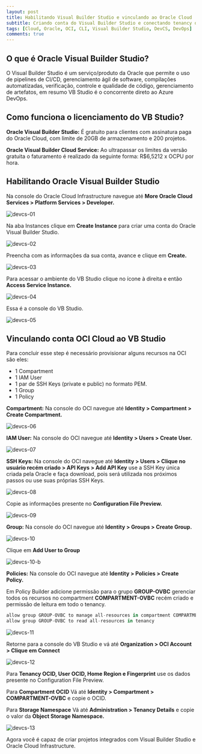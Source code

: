 ```yaml
---
layout: post
title: Habilitando Visual Builder Studio e vinculando ao Oracle Cloud
subtitle: Criando conta do Visual Builder Studio e conectando tenancy do Oracle Cloud Infrastructure
tags: [Cloud, Oracle, OCI, CLI, Visual Builder Studio, DevCS, DevOps]
comments: true
---
```


## O que é Oracle Visual Builder Studio?

O Visual Builder Studio é um serviço/produto da Oracle que permite o uso de pipelines de CI/CD, gerenciamento ágil de software, compilações automatizadas, verificação, controle e qualidade de código, gerenciamento de artefatos, em resumo VB Studio é o concorrente direto ao Azure DevOps.

## Como funciona o licenciamento do VB Studio?

**Oracle Visual Builder Studio:** É gratuito para clientes com assinatura paga do Oracle Cloud, com limite de 20GB de armazenamento e 200 projetos.

**Oracle Visual Builder Cloud Service:** Ao ultrapassar os limites da versão gratuita o faturamento é realizado da seguinte forma: R$6,5212 x OCPU por hora.

## Habilitando Oracle Visual Builder Studio

Na console do Oracle Cloud Infrastructure navegue até **More Oracle Cloud Services > Platform Services > Developer.**

![devcs-01](https://objectstorage.sa-saopaulo-1.oraclecloud.com/p/xj9srMULWogekAo4GNV_I-rU75T6l4Cxtig3GmIFes5wnFNfQKatXs-AwB0CyBrV/n/gr8gkzaf8nit/b/bucket-euoraf4-site/o/DEVCS/devcs-01.png)

Na aba Instances clique em **Create Instance** para criar uma conta do Oracle Visual Builder Studio.

![devcs-02](https://objectstorage.sa-saopaulo-1.oraclecloud.com/p/tMVMvHIDz9T777hrWHd8sfPnThf8C2QNJa1MXcOHejHvZn7RKkM_xvIB4zxypCw9/n/gr8gkzaf8nit/b/bucket-euoraf4-site/o/DEVCS/devcs-02.png)

Preencha com as informações da sua conta, avance e clique em **Create.**

![devcs-03](https://objectstorage.sa-saopaulo-1.oraclecloud.com/p/3ldIcVDC7y6iFlhiLjBJP-_vF3TDyP6gdJbW95kPIDTuNZ6-2YIdhdJdMIJgRSbk/n/gr8gkzaf8nit/b/bucket-euoraf4-site/o/DEVCS/devcs-03.png)

Para acessar o ambiente do VB Studio clique no ícone à direita e então **Access Service Instance.**

![devcs-04](https://objectstorage.sa-saopaulo-1.oraclecloud.com/p/hX-XmUMptic4G4UVyEtQAPm9FjCla2CTNvlnwTwOtZO2PHvt35iadW-TV8NNsvbP/n/gr8gkzaf8nit/b/bucket-euoraf4-site/o/DEVCS/devcs-04.png)

Essa é a console do VB Studio.

![devcs-05](https://objectstorage.sa-saopaulo-1.oraclecloud.com/p/D42zzldyfTg0mRS-zl9aHbqd3uN2sV0U-wjlYpJWBardlE6YH57WzKDJyh3vh_DT/n/gr8gkzaf8nit/b/bucket-euoraf4-site/o/DEVCS/devcs-05.png)

## Vinculando conta OCI Cloud ao VB Studio

Para concluir esse step é necessário provisionar alguns recursos na OCI são eles:

- 1 Compartment
- 1 IAM User
- 1 par de SSH Keys (private e public) no formato PEM.
- 1 Group
- 1 Policy

**Compartment:** Na console do OCI navegue até **Identity > Compartment > Create Compartment.**

![devcs-06](https://objectstorage.sa-saopaulo-1.oraclecloud.com/p/Wxet3-q_bZJCOuMm9m7rtsHzvaefixxv1iIWUu7snyvTorehtT2TxIS7Yp1_9zu0/n/gr8gkzaf8nit/b/bucket-euoraf4-site/o/DEVCS/devcs-06.png)

**IAM User:** Na console do OCI navegue até **Identity > Users > Create User.**

![devcs-07](https://objectstorage.sa-saopaulo-1.oraclecloud.com/p/70iZR2WmNMD2XdSpuFSs6OM5lsIqeW_ELU8gkZzVwLsahn2I2VUrn1Wv5DHJCJMk/n/gr8gkzaf8nit/b/bucket-euoraf4-site/o/DEVCS/devcs-07.png)

**SSH Keys:** Na console do OCI navegue até **Identity > Users > Clique no usuário recém criado > API Keys > Add API Key** use a SSH Key única criada pela Oracle e faça download, pois será utilizada nos próximos passos ou use suas próprias SSH Keys. 

![devcs-08](https://objectstorage.sa-saopaulo-1.oraclecloud.com/p/QH6gkquH1MdVAvo2cNpfnufW98KuJXp1WE5GuVUYgZVWnNBbH24EAq9Wgj52aeFZ/n/gr8gkzaf8nit/b/bucket-euoraf4-site/o/DEVCS/devcs-08.png)

Copie as informações presente no **Configuration File Preview.**

![devcs-09](https://objectstorage.sa-saopaulo-1.oraclecloud.com/p/hotJ-KPyDL5lWX5wCH9WQRDEBXRCK509DVTZWaq7HUBHzDs6kDot2GiteLJquldF/n/gr8gkzaf8nit/b/bucket-euoraf4-site/o/DEVCS/devcs-09.png)

**Group:** Na console do OCI navegue até **Identity > Groups > Create Group.** 

![devcs-10](https://objectstorage.sa-saopaulo-1.oraclecloud.com/p/GQVUXR3NGnDIbT-DMBDarCN_0WgdPRLgaGQVcy6JZdPirvR8iCpqBTMaG-_crXpa/n/gr8gkzaf8nit/b/bucket-euoraf4-site/o/DEVCS/devcs-10.png)

Clique em **Add User to Group**

![devcs-10-b](https://objectstorage.sa-saopaulo-1.oraclecloud.com/p/B3ZGL-uwd7CgBDYwuLXxMPd7MA1mko4Ab9J-trUEL1NN_sZpcnB-ojw4vsxkCH0T/n/gr8gkzaf8nit/b/bucket-euoraf4-site/o/DEVCS/devcs-10-b.png)

**Policies:** Na console do OCI navegue até **Identity > Policies > Create Policy.**

Em Policy Builder adicione permissão para o grupo **GROUP-OVBC** gerenciar todos os recursos no compartment **COMPARTMENT-OVBC** recém criado e permissão de leitura em todo o tenancy.

```javascript
allow group GROUP-OVBC to manage all-resources in compartment COMPARTMENT-OVBC
allow group GROUP-OVBC to read all-resources in tenancy
```

![devcs-11](https://objectstorage.sa-saopaulo-1.oraclecloud.com/p/evol2tcaJ69ejd_hKBZG1WobyzAdXtvH1OziNIFwBTmRzbzH6WFiDNakQR1IY_vE/n/gr8gkzaf8nit/b/bucket-euoraf4-site/o/DEVCS/devcs-11.png)

Retorne para a console do VB Studio e vá até **Organization > OCI Account > Clique em Connect**

![devcs-12](https://objectstorage.sa-saopaulo-1.oraclecloud.com/p/fDJOieuxLpNuK_ZQQ4Hnp4NNQtWxlFDmeazSwoVfGS8Q6rmCAGLrhlnMVjszRFFD/n/gr8gkzaf8nit/b/bucket-euoraf4-site/o/DEVCS/devcs-12.png)

Para **Tenancy OCID, User OCID, Home Region e Fingerprint** use os dados presente no Configuration File Preview.

Para **Compartment OCID** Vá até **Identity > Compartment > COMPARTMENT-OVBC** e copie o OCID.

Para **Storage Namespace** Vá até **Administration > Tenancy Details** e copie o valor da **Object Storage Namespace.**

![devcs-13](https://objectstorage.sa-saopaulo-1.oraclecloud.com/p/nJG6bckt8q_DwkvtFomfe8vvrJYdp5MCuOGeaSd7bA6NrPGMjiSuk0Lc6jHrt7Xu/n/gr8gkzaf8nit/b/bucket-euoraf4-site/o/DEVCS/devcs-13.png)

Agora você é capaz de criar projetos integrados com Visual Builder Studio e Oracle Cloud Infrastructure.
